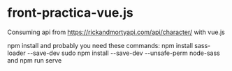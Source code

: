 # front-practica-vue.js
Consuming api from https://rickandmortyapi.com/api/character/ with vue.js

npm install
and probably you need these commands:
npm install sass-loader --save-dev
sudo npm install --save-dev  --unsafe-perm node-sass
and npm run serve
